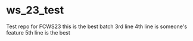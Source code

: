 # ws_23_test
Test repo for FCWS23
this is the best batch
3rd line
4th line is someone's feature
5th line is the best
